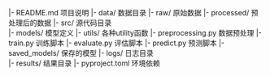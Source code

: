 |- README.md             项目说明
|- data/                 数据目录
    |- raw/              原始数据
    |- processed/        预处理后的数据
|- src/                  源代码目录  
    |- models/           模型定义
    |- utils/            各种utility函数
    |- preprocessing.py  数据预处理
    |- train.py          训练脚本
    |- evaluate.py       评估脚本
    |- predict.py        预测脚本
|- saved_models/         保存的模型
|- logs/                 日志目录  
|- results/              结果目录
|- pyproject.toml        环境依赖 